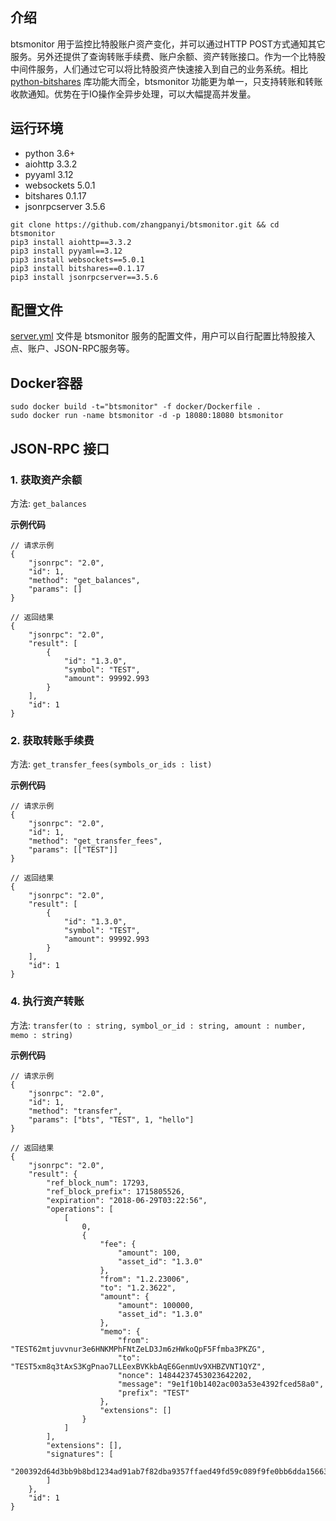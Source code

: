 ## 介绍
btsmonitor 用于监控比特股账户资产变化，并可以通过HTTP POST方式通知其它服务。另外还提供了查询转账手续费、账户余额、资产转账接口。作为一个比特股中间件服务，人们通过它可以将比特股资产快速接入到自己的业务系统。相比 [python-bitshares](https://github.com/bitshares/python-bitshares) 库功能大而全，btsmonitor 功能更为单一，只支持转账和转账收款通知。优势在于IO操作全异步处理，可以大幅提高并发量。


## 运行环境
* python 3.6+
* aiohttp 3.3.2
* pyyaml 3.12
* websockets 5.0.1
* bitshares 0.1.17
* jsonrpcserver 3.5.6

```
git clone https://github.com/zhangpanyi/btsmonitor.git && cd btsmonitor
pip3 install aiohttp==3.3.2
pip3 install pyyaml==3.12
pip3 install websockets==5.0.1
pip3 install bitshares==0.1.17
pip3 install jsonrpcserver==3.5.6
```

## 配置文件
[server.yml](server.yml) 文件是 btsmonitor 服务的配置文件，用户可以自行配置比特股接入点、账户、JSON-RPC服务等。

## Docker容器
```
sudo docker build -t="btsmonitor" -f docker/Dockerfile .
sudo docker run -name btsmonitor -d -p 18080:18080 btsmonitor
```

## JSON-RPC 接口

### 1. 获取资产余额

方法: `get_balances`

**示例代码**

```
// 请求示例
{
    "jsonrpc": "2.0",
    "id": 1,
    "method": "get_balances",
    "params": []
}

// 返回结果
{
    "jsonrpc": "2.0",
    "result": [
        {
            "id": "1.3.0",
            "symbol": "TEST",
            "amount": 99992.993
        }
    ],
    "id": 1
}
```

### 2. 获取转账手续费

方法: `get_transfer_fees(symbols_or_ids : list)`

**示例代码**

```
// 请求示例
{
	"jsonrpc": "2.0",
	"id": 1,
	"method": "get_transfer_fees",
	"params": [["TEST"]]
}

// 返回结果
{
    "jsonrpc": "2.0",
    "result": [
        {
            "id": "1.3.0",
            "symbol": "TEST",
            "amount": 99992.993
        }
    ],
    "id": 1
}
```

### 4. 执行资产转账

方法: `transfer(to : string, symbol_or_id : string, amount : number, memo : string)`

**示例代码**

```
// 请求示例
{
	"jsonrpc": "2.0",
	"id": 1,
	"method": "transfer",
	"params": ["bts", "TEST", 1, "hello"]
}

// 返回结果
{
    "jsonrpc": "2.0",
    "result": {
        "ref_block_num": 17293,
        "ref_block_prefix": 1715805526,
        "expiration": "2018-06-29T03:22:56",
        "operations": [
            [
                0,
                {
                    "fee": {
                        "amount": 100,
                        "asset_id": "1.3.0"
                    },
                    "from": "1.2.23006",
                    "to": "1.2.3622",
                    "amount": {
                        "amount": 100000,
                        "asset_id": "1.3.0"
                    },
                    "memo": {
                        "from": "TEST62mtjuvvnur3e6HNKMPhFNtZeLD3Jm6zHWkoQpF5Ffmba3PKZG",
                        "to": "TEST5xm8q3tAxS3KgPnao7LLEexBVKkbAqE6GenmUv9XHBZVNT1QYZ",
                        "nonce": 14844237453023642202,
                        "message": "9e1f10b1402ac003a53e4392fced58a0",
                        "prefix": "TEST"
                    },
                    "extensions": []
                }
            ]
        ],
        "extensions": [],
        "signatures": [
            "200392d64d3bb9b8bd1234ad91ab7f82dba9357ffaed49fd59c089f9fe0bb6dda156631dd468de38131ffbd498dfb4b3bf20d537776b17310309db5ab8e1f206a8"
        ]
    },
    "id": 1
}
```
